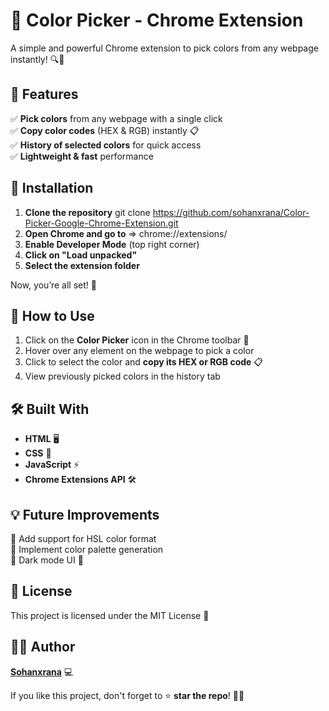 # 🎨 Color Picker - Chrome Extension  

A simple and powerful Chrome extension to pick colors from any webpage instantly! 🔍🎨  

## 🚀 Features  

✅ **Pick colors** from any webpage with a single click  
✅ **Copy color codes** (HEX & RGB) instantly 📋  
✅ **History of selected colors** for quick access  
✅ **Lightweight & fast** performance  

## 🔧 Installation  

1. **Clone the repository**  git clone https://github.com/sohanxrana/Color-Picker-Google-Chrome-Extension.git
2. **Open Chrome and go to** => chrome://extensions/  
3. **Enable Developer Mode** (top right corner)  
4. **Click on "Load unpacked"**  
5. **Select the extension folder**  

Now, you’re all set! 🎉  

## 🎯 How to Use  

1. Click on the **Color Picker** icon in the Chrome toolbar 🎨  
2. Hover over any element on the webpage to pick a color  
3. Click to select the color and **copy its HEX or RGB code** 📋  
4. View previously picked colors in the history tab  

## 🛠 Built With  

- **HTML** 🖥  
- **CSS** 🎨  
- **JavaScript** ⚡  
- **Chrome Extensions API** 🛠  

## 💡 Future Improvements  

🔹 Add support for HSL color format  
🔹 Implement color palette generation  
🔹 Dark mode UI 🌙  

## 📜 License  

This project is licensed under the MIT License 📄  

## 👨‍💻 Author  

**[Sohanxrana](https://github.com/sohanxrana)** 💻  

If you like this project, don't forget to ⭐ **star the repo**! 🚀✨  
